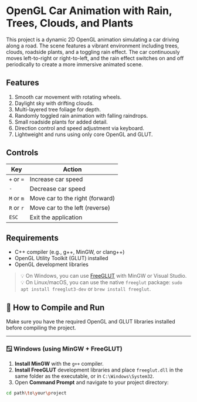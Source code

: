 # OpenGL Car Animation with Rain, Trees, Clouds, and Plants

This project is a dynamic 2D OpenGL animation simulating a car driving along a road. The scene features a vibrant environment including trees, clouds, roadside plants, and a toggling rain effect. The car continuously moves left-to-right or right-to-left, and the rain effect switches on and off periodically to create a more immersive animated scene.

## Features

1. Smooth car movement with rotating wheels.
2. Daylight sky with drifting clouds.
3. Multi-layered tree foliage for depth.
4. Randomly toggled rain animation with falling raindrops.
5. Small roadside plants for added detail.
6. Direction control and speed adjustment via keyboard.
7. Lightweight and runs using only core OpenGL and GLUT.

## Controls

| Key | Action |
|-----|--------|
| `+` or `=` | Increase car speed |
| `-`         | Decrease car speed |
| `M` or `m`  | Move car to the right (forward) |
| `R` or `r`  | Move car to the left (reverse) |
| `ESC`       | Exit the application |

## Requirements

- C++ compiler (e.g., g++, MinGW, or clang++)
- OpenGL Utility Toolkit (GLUT) installed
- OpenGL development libraries

> 💡 On Windows, you can use [FreeGLUT](http://freeglut.sourceforge.net/) with MinGW or Visual Studio.  
> 💡 On Linux/macOS, you can use the native `freeglut` package: `sudo apt install freeglut3-dev` or `brew install freeglut`.

## 🚀 How to Compile and Run

Make sure you have the required OpenGL and GLUT libraries installed before compiling the project.

---

### 🪟 Windows (using MinGW + FreeGLUT)

1. **Install MinGW** with the `g++` compiler.
2. **Install FreeGLUT** development libraries and place `freeglut.dll` in the same folder as the executable, or in `C:\Windows\System32`.
3. Open **Command Prompt** and navigate to your project directory:

```bash
cd path\to\your\project



